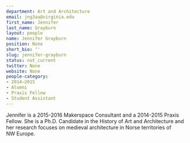 ```yaml
---
department: Art and Architecture
email: jng3au@virginia.edu
first_name: Jennifer
last_name: Grayburn
layout: people
name: Jennifer Grayburn
position: None
short_bio: ''
slug: jennifer-grayburn
status: not_current
twitter: None
website: None
people-category:
- 2014–2015
- Alumni
- Praxis Fellow
- Student Assistant
---
```


Jennifer is a 2015-2016 Makerspace Consultant and a 2014-2015 Praxis Fellow. She is a Ph.D. Candidate in the History of Art and Architecture and her research focuses on medieval architecture in Norse territories of NW Europe.
